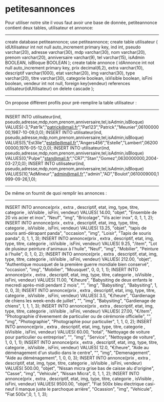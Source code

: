# petitesannonces

Pour utiliser notre site il vous faut avoir une base de donnée, petiteannonce contient deux tables, utilisateur et annonce: 

------------------------------------------------------------------------------------------------------------------------------------------------------------------------

create database petiteannonce;
use petiteannonce;
create table utilisateur
( 
idUtilisateur int not null auto_increment primary key, 
ind int, 
pseudo varchar(20), 
adresse varchar(30), 
mdp varchar(30), 
nom varchar(20), 
prenom varchar(20), 
anniversaire varchar(9), 
tel varchar(15), 
isAdmin BOOLEAN, 
isBloque BOOLEAN
);
create table annonce
(
idAnnonce int not null auto_increment primary key, 
prix decimal(6,2), 
extra varchar(10), 
descriptif varchar(1000), 
etat varchar(20), 
img varchar(30), 
type varchar(20), 
titre varchar(30), 
categorie boolean, 
isVisible boolean, 
isFini boolean, 
vendeur int not null, 
foreign key(vendeur) references utilisateur(idUtilisateur) on delete cascade
);

------------------------------------------------------------------------------------------------------------------------------------------------------------------------

On propose différent profils pour pré-remplire la table utilisateur : 

------------------------------------------------------------------------------------------------------------------------------------------------------------------------

INSERT INTO utilisateur(ind, pseudo,adresse,mdp,nom,prenom,anniversaire,tel,isAdmin,isBloque) VALUES(-3,"Patr1k","patrick@mail.fr","Pat123","Patrick","Meunier",0610000000,1987-10-09,0,0);
INSERT INTO utilisateur(ind, pseudo,adresse,mdp,nom,prenom,anniversaire,tel,isAdmin,isBloque) VALUES(5,"Est3lle","estelle@mail.fr","Angers456","Estelle","Lambert",0620000000,1976-05-12,0,0);
INSERT INTO utilisateur(ind, pseudo,adresse,mdp,nom,prenom,anniversaire,tel,isAdmin,isBloque) VALUES(0,"Pulpe","stan@mail.fr","CR7","Stan","Gomez",0630000000,2004-03-27,0,0);
INSERT INTO utilisateur(ind, pseudo,adresse,mdp,nom,prenom,anniversaire,tel,isAdmin,isBloque) VALUES(10,"AdMineur","admin@mail.fr","admin","AD","Boulot",0610009000,1999-09-26,1,0);

------------------------------------------------------------------------------------------------------------------------------------------------------------------------

De même on fournit de quoi remplir les annonces :

------------------------------------------------------------------------------------------------------------------------------------------------------------------------

INSERT INTO annonce(prix , extra , descriptif, etat, img, type, titre, categorie , isVisible , isFini, vendeur) VALUES( 14.00, "objet", "Ensemble de 20 vis acier et inox", "Neuf", "img", "Bricolage", "Vis acier inox", 0, 1, 1, 2);
INSERT INTO annonce(prix , extra , descriptif, etat, img, type, titre, categorie , isVisible , isFini, vendeur) VALUES( 13.25, "objet", "tapis de souris anti-dérapant panda", "occasion", "img", "Loisir", "Tapis de souris panda", 0, 1, 1, 3);
INSERT INTO annonce(prix , extra , descriptif, etat, img, type, titre, categorie , isVisible , isFini, vendeur) VALUES( 9.25, "/item", "Lot de plusieur peinture d'animaux à l'huile", "Neuf", "img", "Mobilier", "Peinture à l'huile", 0, 1, 0, 2);
INSERT INTO annonce(prix , extra , descriptif, etat, img, type, titre, categorie , isVisible , isFini, vendeur) VALUES( 212.00, "objet", "Authentique mousquet de la première guerre mondiale bien conservé", "occasion", "img", "Mobilier", "Mousquet", 0, 0, 1, 1);
INSERT INTO annonce(prix , extra , descriptif, etat, img, type, titre, categorie , isVisible , isFini, vendeur) VALUES( 11.00, "€/heure", "Babysiting de deux enfants le mecredi après-midi pendant 2 mois", "", "img", "Babysiting", "Babysiting", 1, 0, 0, 3);
INSERT INTO annonce(prix , extra , descriptif, etat, img, type, titre, categorie , isVisible , isFini, vendeur) VALUES( 3.5, "€/heure", "Gardienage de chiens les week-ends de juillet", "", "img", "Babysiting", "Gardienage de chiens", 1, 1, 1, 3);
INSERT INTO annonce(prix , extra , descriptif, etat, img, type, titre, categorie , isVisible , isFini, vendeur) VALUES( 27.00, "€/item", "Photographie d'évenement de particulier ou de cérémonie officielle", "", "img", "Photographie", "Photographie pour particulier", 1, 1, 0, 2);
INSERT INTO annonce(prix , extra , descriptif, etat, img, type, titre, categorie , isVisible , isFini, vendeur) VALUES( 60.00, "total", "Nettoyage de voiture pour particulier ou entreprise", "", "img", "Service", "Nettoyage de voiture", 1, 0, 1, 1);
INSERT INTO annonce(prix , extra , descriptif, etat, img, type, titre, categorie , isVisible , isFini, vendeur) VALUES( 12.0, "€/heure", "Aide au déménagement d'un studio dans le centre", "", "img", "Demenagement", "Aide au déménagement", 1, 0, 0, 3);
INSERT INTO annonce(prix , extra , descriptif, etat, img, type, titre, categorie , isVisible , isFini, vendeur) VALUES( 500.00, "objet", "Nissan micra grise bas de caisse alu d'origine", "Casse", "img", "Vehicule", "Nissan Micra", 0, 1, 1, 2);
INSERT INTO annonce(prix , extra , descriptif, etat, img, type, titre, categorie , isVisible , isFini, vendeur) VALUES( 9500.00, "objet", "Fiat 500x bleu électrique casi-neuf il manque juste le parchoque arrière", "Ocassion", "img", "Vehicule", "Fiat 500x",0, 1, 1, 3);
